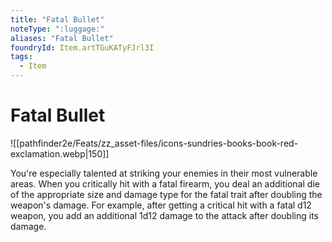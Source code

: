 ```yaml
---
title: "Fatal Bullet"
noteType: ":luggage:"
aliases: "Fatal Bullet"
foundryId: Item.artTGuKATyFJrl3I
tags:
  - Item
---
```


# Fatal Bullet
![[pathfinder2e/Feats/zz_asset-files/icons-sundries-books-book-red-exclamation.webp|150]]

You're especially talented at striking your enemies in their most vulnerable areas. When you critically hit with a fatal firearm, you deal an additional die of the appropriate size and damage type for the fatal trait after doubling the weapon's damage. For example, after getting a critical hit with a fatal d12 weapon, you add an additional 1d12 damage to the attack after doubling its damage.
